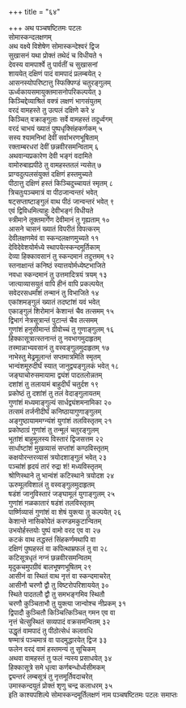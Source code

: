 +++
title = "६४"

+++
अथ पञ्चषष्टितमः पटलः  
सोमास्कन्दलक्षणम्  
अथ वक्ष्ये विशेषेण सोमास्कन्देश्वरं द्विज  
सुखासनं यथा प्रोक्तं तथेदं च विधीयते १  
देवस्य वामपार्श्वे तु पार्वतीं च सुखासनां  
शाययेत् दक्षिणं पादं वामपादं प्रलम्बयेत् २  
आसनस्योपरिष्टात्तु स्फिक्पिण्डं चतुरङ्गुलम्  
ऊर्ध्वकायसमायुक्तमासनोपरिकल्पयेत् ३  
किञ्चिद्देव्याश्रितं वक्त्रं लक्षणं भागसंयुतम्  
वरदं वामहस्ते तु उत्पलं दक्षिणे करे ४  
किञ्चित् वक्राङ्गुलाः सर्वे वामहस्तं तदूर्ध्वगम्  
वरदं चाभयं ख्यातं पुष्पधृक्सिंहकर्णकम् ५  
सस्य श्यामनिभां देवीं सर्वाभरणभूषिताम्  
रक्ताम्बरधरां देवीं छन्नवीरसमन्विताम् ६  
अथवान्यप्रकारेण देवी भङ्गं वदामिते  
वामोरुबाह्यपीठे तु वामहस्ततलं न्यसेत् ७  
प्राग्वदुत्पलसंयुक्तं दक्षिणं हस्तमुच्यते  
पीठात्तु दक्षिणं हस्तं किञ्चिदुच्चायतं स्मृतम् ८  
त्रिचतुःपञ्चमात्रं वा पीठजान्वन्तरं भवेत्  
षट्सप्ताष्टाङ्गुलं वाथ पीठं जान्वन्तरं भवेत् ९  
एवं द्विविधमित्याहुः देवीभङ्गं विधीयते  
स्त्रीमाने तूक्तमार्गेण देवीमानं तु गृह्यताम् १०  
आसने चासनं ख्यातं विपरीतं विपत्करम्  
देवीलक्षणमेवं वा स्कन्दलक्षणमुच्यते ११  
देविदेवेशयोर्मध्ये स्थापयेत्स्कन्दमूर्तिकाम्  
देव्या हिक्कावसानं तु स्कन्दमानं तदुत्तमम् १२  
स्तनाक्षान्तं कनिष्ठं स्यात्तयोर्मध्येष्टभाजिते  
नवधा स्कन्दमानं तु उत्तमादित्रयं त्रयम् १३  
जात्याव्यासयुतं वापि हीनं वापि प्रकल्पयेत्  
सवेदरसधर्मांशं तन्मानं तु विभाजिते १४  
एकांशमङ्गुलं ख्यातं तदष्टांशं यवं भवेत्  
एकाङ्गुलं शिरोमानं केशान्तं चैव तत्समम् १५  
द्विभागं नेत्रसूत्रान्तं पुटान्तं चैव तत्समम्  
गुणांशं हनुसीमान्तं ग्रीवोच्चं तु गुणाङ्गुलम् १६  
हिक्कासूत्रात्स्तनान्तं तु नवभागमुदाहृतम्  
तस्मान्नाभ्यवसानं तु वस्वङ्गुलमुदाहृतम् १७  
नाभेस्तु मेढ्रमूलान्तं सप्तमात्रमिति स्मृतम्  
भान्वंशमूरुदीर्घं स्यात् जानुद्व्यङ्गुलकं भवेत् १८  
जङ्घाचोरुसमायामा द्व्यंशं पादतलोन्नतम्  
दशांशं तु तलायामं बाहुदीर्घं चतुर्दश १९  
प्रकोष्ठं तु दशांशं तु तलं वेदाङ्गुलायतम्  
गुणांशं मध्यमाङ्गुल्यं सार्धद्व्यंशमनामिका २०  
तत्समं तर्जनीदीर्घं कनिष्ठायागुणाङ्गुलम्  
अङ्गुष्ठायाममग्न्यंशं युगांशं तलविस्तृतम् २१  
प्रकोष्ठाग्रं गुणांशं तु तन्मूलं चतुरङ्गुलम्  
भूतांशं बाहुमूलस्य विस्तारं द्विजसत्तम २२  
सार्धाष्टांशं मुखव्यासं सप्तांशं कण्ठविस्तृतम्  
कक्षयोरन्तरव्यासं त्रयोदशाङ्गुलं भवेत् २३  
पञ्चांशं हृदयं तारं रुद्रा शं\! मध्यविस्तृतम्  
श्रोणिस्थाने तु भान्वंशं कटिस्थाने त्रयोदश २४  
ऊरुमूलविशालं तु वस्वङ्गुलमुदाहृतम्  
षडंशं जानुविस्तारं जङ्घामूलं युगाङ्गुलम् २५  
गुणांशं नळकातारं षडंशं तलविस्तृतम्  
पार्ष्णिव्यासं गुणांशं वा शेषं युक्त्या तु कल्पयेत् २६  
केशान्ते नासिकोपेतं करण्डमकुटान्वितम्  
उभयोर्हस्तयोः पुष्पं वामो वरद एव वा २७  
कटकं वाथ तद्धस्तं सिंहकर्णमथापि वा  
दक्षिणं पुष्पहस्तं वा कपित्थाम्रफलं तु वा २८  
कटिसूत्रधृतं नग्नं छन्नवीरसमन्वितम्  
मृदुकचमुपग्रीवं बालभूषणभूषितम् २९  
आसीनं वा स्थितं वाथ नृत्तं वा स्कन्दमाचरेत्  
आसीनौ चरणौ द्वौ तु विष्टरोपरिशाययेत् ३०  
स्थिते पादतलौ द्वौ तु समभङ्गमिव स्थितौ  
चरणौ कुञ्चिताभौ तु युक्त्या जान्वोश्च नीप्रकम् ३१  
द्विपादौ कुञ्चितौ किञ्चित्किञ्चित् गमन एव वा  
नृत्तं चेत्सुस्थितं सव्यपादं वक्रसमन्वितम् ३२  
उद्धृतं वामपादं तु पीठोत्सेधं कलावधि  
षण्मात्रं पञ्चमात्रं वा पादमुद्धारयेत् द्विज ३३  
फलेन वरदं वामं हस्तमन्यं तु सूचिकम्  
अथवा वामहस्तं तु फलं न्यस्य प्रसाधयेत् ३४  
हिक्कासूत्रे समे धृत्वा कर्णबन्धोर्ध्वसीमकम्  
द्व्यन्तरं लम्बसूत्रं तु नृत्तमूर्तिवदाचरेत्  
उमास्कन्दयुतं प्रोक्तं शृणु चन्द्र कलाधरम् ३५  
इति काश्यपशिल्पे सोमास्कन्दमूर्तिलक्षणं नाम पञ्चषष्टितमः पटलः समाप्तः  
   
